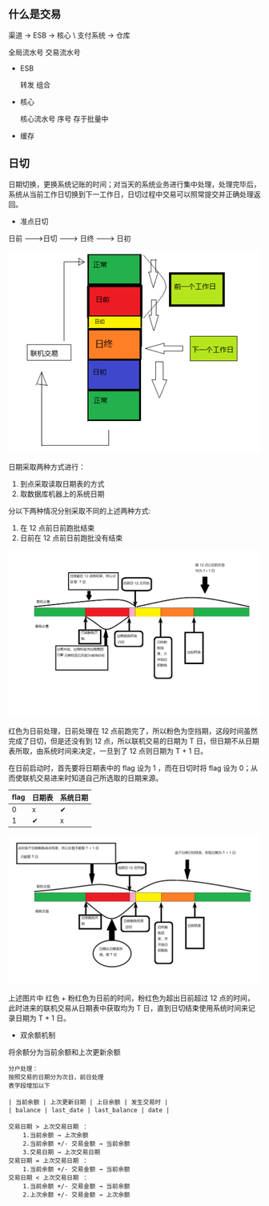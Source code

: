 
## 什么是交易

渠道 -> ESB -> 核心 \ 支付系统 -> 仓库

全局流水号
交易流水号

- ESB

  转发
  组合

- 核心

  核心流水号
  序号
  存于批量中

- 缓存

## 日切

日期切换，更换系统记账的时间；对当天的系统业务进行集中处理，处理完毕后，系统从当前工作日切换到下一工作日，日切过程中交易可以照常提交并正确处理返回。

- 准点日切

日前 --->日切 ---> 日终 ---> 日初

![](./picture/日切.png)

日期采取两种方式进行：
 1. 到点采取读取日期表的方式
 2. 取数据库机器上的系统日期

分以下两种情况分别采取不同的上述两种方式:
1. 在 12 点前日前跑批结束
2. 日前在 12 点前日前跑批没有结束

![](./picture/日切跑批1.png)

红色为日前处理，日前处理在 12 点前跑完了，所以粉色为空挡期，这段时间虽然完成了日切，但是还没有到 12 点，所以联机交易的日期为 T 日，但日期不从日期表所取，由系统时间来决定，一旦到了 12 点则日期为 T + 1 日。

在日前启动时，首先要将日期表中的 flag 设为 1 ，而在日切时将 flag 设为 0；从而使联机交易进来时知道自己所选取的日期来源。

| flag | 日期表 | 系统日期 |
| ---| --- | --- |
| 0 | x | ✔ |
| 1 | ✔ | x |

![](./picture/日切跑批2.png)

上述图片中 红色 + 粉红色为日前的时间，粉红色为超出日前超过  12  点的时间，此时进来的联机交易从日期表中获取均为 T 日，直到日切结束使用系统时间来记录日期为 T + 1 日。

- 双余额机制

将余额分为当前余额和上次更新余额

```
分户处理：
按照交易的日期分为次日，前日处理
表字段增加以下

| 当前余额 | 上次更新日期 | 上日余额 | 发生交易时 |
| balance | last_date | last_balance | date |

交易日期 > 上次交易日期 ：
    1.当前余额 → 上次余额
    2.当前余额 +/- 交易金额 → 当前余额
    3.交易日期 → 上次交易日期
交易日期 = 上次交易日期 ：
    1.当前余额 +/- 交易金额 → 当前余额
交易日期 < 上次交易日期 ：
    1.当前余额 +/- 交易金额 → 当前余额
    2.上次余额 +/- 交易金额 → 上次余额

```
